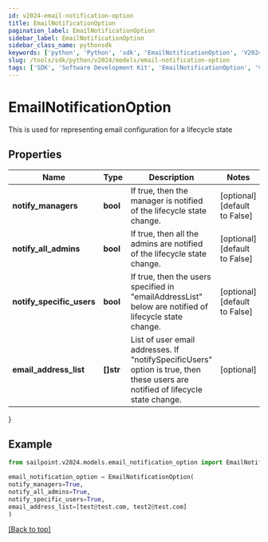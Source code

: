 ```yaml
---
id: v2024-email-notification-option
title: EmailNotificationOption
pagination_label: EmailNotificationOption
sidebar_label: EmailNotificationOption
sidebar_class_name: pythonsdk
keywords: ['python', 'Python', 'sdk', 'EmailNotificationOption', 'V2024EmailNotificationOption'] 
slug: /tools/sdk/python/v2024/models/email-notification-option
tags: ['SDK', 'Software Development Kit', 'EmailNotificationOption', 'V2024EmailNotificationOption']
---
```


# EmailNotificationOption

This is used for representing email configuration for a lifecycle state

## Properties

Name | Type | Description | Notes
------------ | ------------- | ------------- | -------------
**notify_managers** | **bool** | If true, then the manager is notified of the lifecycle state change. | [optional] [default to False]
**notify_all_admins** | **bool** | If true, then all the admins are notified of the lifecycle state change. | [optional] [default to False]
**notify_specific_users** | **bool** | If true, then the users specified in \"emailAddressList\" below are notified of lifecycle state change. | [optional] [default to False]
**email_address_list** | **[]str** | List of user email addresses. If \"notifySpecificUsers\" option is true, then these users are notified of lifecycle state change. | [optional] 
}

## Example

```python
from sailpoint.v2024.models.email_notification_option import EmailNotificationOption

email_notification_option = EmailNotificationOption(
notify_managers=True,
notify_all_admins=True,
notify_specific_users=True,
email_address_list=[test@test.com, test2@test.com]
)

```
[[Back to top]](#) 

